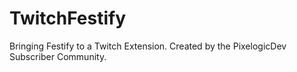 # TwitchFestify
Bringing Festify to a Twitch Extension. Created by the PixelogicDev Subscriber Community.
